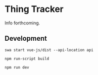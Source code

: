 # Thing Tracker

Info forthcoming.

## Development

```
swa start vue-js/dist --api-location api

npm run-script build

npm run dev
```

